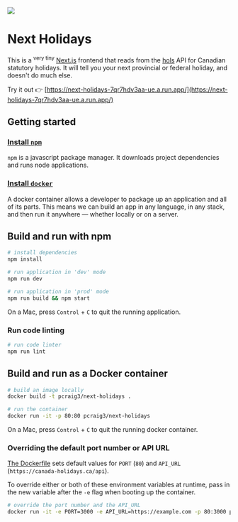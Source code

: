 ![](https://github.com/cds-snc/next-holidays/workflows/Test/badge.svg)

# Next Holidays

This is a <sup>very tiny</sup> [Next.js](https://nextjs.org/) frontend that reads from the [hols](https://github.com/pcraig3/hols/blob/master/API.md) API for Canadian statutory holidays. It will tell you your next provincial or federal holiday, and doesn't do much else.

Try it out 👉 [https://next-holidays-7qr7hdv3aa-ue.a.run.app/](https://next-holidays-7qr7hdv3aa-ue.a.run.app/)

## Getting started

### [Install `npm`](https://www.npmjs.com/get-npm)

`npm` is a javascript package manager. It downloads project dependencies and runs node applications.

### [Install `docker`](https://docs.docker.com/install/)

A docker container allows a developer to package up an application and all of its parts. This means we can build an app in any language, in any stack, and then run it anywhere — whether locally or on a server.

## Build and run with npm

```bash
# install dependencies
npm install

# run application in 'dev' mode
npm run dev

# run application in 'prod' mode
npm run build && npm start
```

On a Mac, press `Control` + `C` to quit the running application.

### Run code linting

```bash
# run code linter
npm run lint
```

## Build and run as a Docker container

```bash
# build an image locally
docker build -t pcraig3/next-holidays .

# run the container
docker run -it -p 80:80 pcraig3/next-holidays
```

On a Mac, press `Control` + `C` to quit the running docker container.

### Overriding the default port number or API URL

[The Dockerfile](https://github.com/cds-snc/next-holidays/blob/master/Dockerfile) sets default values for `PORT` (`80`) and `API_URL` (`https://canada-holidays.ca/api`).

To override either or both of these environment variables at runtime, pass in the new variable after the `-e` flag when booting up the container.

```bash
# override the port number and the API_URL
docker run -it -e PORT=3000 -e API_URL=https://example.com -p 80:3000 pcraig3/next-holidays
```

